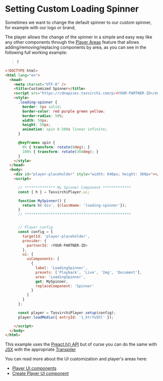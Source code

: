 
# Setting Custom Loading Spinner

Sometimes we want to change the default spinner to our custom spinner, for example with our logo or brand,

The player allows the change of the spinner in a simple and easy way like any other components through the [Player Areas](./ui-components.md) feature that allows adding/removing/replacing components by area,
as you can see in the following full working example:

> f

```html
<!DOCTYPE html>
<html lang="en">
  <head>
    <meta charset="UTF-8" />
    <title>Customized Spinner</title>
    <script src="https://cdnapisec.tasvirchi.com/p/<YOUR-PARTNER-ID>/embedPlaychiJs/uiconf_id/<YOUR-UICONF-ID>"></script>
    <style>
      .loading-spinner {
        border: 6px solid;
        border-color: red purple green yellow;
        border-radius: 50%;
        width: 50px;
        height: 50px;
        animation: spin 0.500s linear infinite;
      }

      @keyframes spin {
        0% { transform: rotate(0deg); }
        100% { transform: rotate(360deg); }
      }
    </style>
  </head>
  <body>
    <div id="player-placeholder" style="width: 640px; height: 360px"></div>
    <script>

      // ************** My Spinner Component *************
      const { h } = TasvirchiPlayer.ui;

      function MySpinner() {
        return h('div', {className: 'loading-spinner'});
      }
      // *************************************************


      // Player config
      const config = {
        targetId: 'player-placeholder',
        provider: {
          partnerId: <YOUR-PARTNER-ID>
        },
        ui: {
          uiComponents: [
            {
              label: 'LoadingSpinner',
              presets: ['Playback', 'Live', 'Img', 'Document'],
              area: 'LoadingSpinner',
              get: MySpinner,
              replaceComponent: 'Spinner'
            }
          ]
        }
      };

      const player = TasvirchiPlayer.setup(config);
      player.loadMedia({ entryId: '1_ktrfo5hl' });

    </script>
  </body>
</html>
```

This example uses the [Preact.h() API](https://preactjs.com/guide/v8/api-reference/#preacth--preactcreateelement)
but of curse you can do the same with [JSX](https://preactjs.com/guide/v8/getting-started#rendering-jsx) with the appropriate [Transpiler](https://preactjs.com/guide/v8/getting-started#global-pragma)

You can read more about the UI customization and player's areas here:

- [Player UI components](./ui-components.md)
- [Create Player UI component](./create-ui-component.md)
